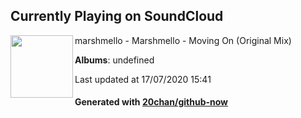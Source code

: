 ## Currently Playing on SoundCloud

[<img align="left" width="100" src="https://i1.sndcdn.com/artworks-000221160458-yh4h1a-t120x120.jpg">](https://soundcloud.com/marshmellomusic/movingon)

marshmello - Marshmello - Moving On (Original Mix)

**Albums**: undefined

Last updated at 17/07/2020 15:41

#### Generated with [20chan/github-now](https://github.com/20chan/github-now)


<!--
**20chan/20chan** is a ✨ _special_ ✨ repository because its `README.md` (this file) appears on your GitHub profile.

Here are some ideas to get you started:

- 🔭 I’m currently working on ...
- 🌱 I’m currently learning ...
- 👯 I’m looking to collaborate on ...
- 🤔 I’m looking for help with ...
- 💬 Ask me about ...
- 📫 How to reach me: ...
- 😄 Pronouns: ...
- ⚡ Fun fact: ...
-->
